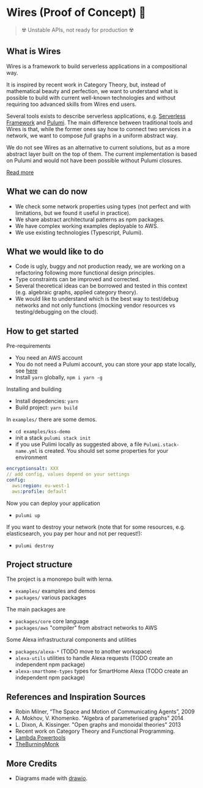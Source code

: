 # Wires (Proof of Concept) 🚧

> ☢️ Unstable APIs, not ready for production ☢️

## What is Wires

Wires is a framework to build serverless applications in a compositional way.

It is inspired by recent work in Category Theory, but, instead of mathematical beauty and perfection, we want to understand what is possible to build with current well-known technologies and without requiring too advanced skills from Wires end users.

Several tools exists to describe serverless applications, e.g. [Serverless Framework](https://serverless.com/) and [Pulumi](https://www.pulumi.com/). The main difference between traditional tools and Wires is that, while the former ones say how to connect two services in a network, we want to compose _full_ graphs in a uniform abstract way.

We do not see Wires as an alternative to current solutions, but as a more abstract layer built on the top of them. The current implementation is based on Pulumi and would not have been possible without Pulumi closures.

[Read more](./docs/serverless-diagrams.md)

## What we can do now

- We check some network properties using types (not perfect and with limitations, but we found it useful in practice).
- We share abstract architectural patterns as npm packages.
- We have complex working examples deployable to AWS.
- We use existing technologies (Typescript, Pulumi).

## What we would like to do

- Code is ugly, buggy and not production ready, we are working on a refactoring following more functional design principles.
- Type constraints can be improved and corrected.
- Several theoretical ideas can be borrowed and tested in this context (e.g. algebraic graphs, applied category theory).
- We would like to understand which is the best way to test/debug networks and not only functions (mocking vendor resources vs testing/debugging on the cloud).

## How to get started

Pre-requirements

- You need an AWS account
- You do not need a Pulumi account, you can store your app state locally, see [here](https://www.pulumi.com/docs/intro/concepts/state/#filesystem-or-local)
- Install `yarn` globally, `npm i yarn -g`

Installing and building

- Install depedencies: `yarn`
- Build project: `yarn build`

In `examples/` there are some demos.

- `cd examples/kss-demo`
- init a stack `pulumi stack init`
- if you use Pulimi locally as suggested above, a file `Pulumi.stack-name.yml` is created. You should set some properties for your environment

```yml
encryptionsalt: XXX
// add config, values depend on your settings
config:
  aws:region: eu-west-1
  aws:profile: default
```

Now you can deploy your application

- `pulumi up`

If you want to destroy your network (note that for some resources, e.g. elasticsearch, you pay per hour and not per request!):

- `pulumi destroy`

## Project structure

The project is a monorepo built with lerna.

- `examples/` examples and demos
- `packages/` various packages

The main packages are

- `packages/core` core language
- `packages/aws` "compiler" from abstract networks to AWS

Some Alexa infrastructural components and utilities

- `packages/alexa-*` (TODO move to another workspace)
- `alexa-utils` utilities to handle Alexa requests (TODO create an independent npm package)
- `alexa-smarthome-types` types for SmartHome Alexa (TODO create an independent npm package)

## References and Inspiration Sources

- Robin Milner, “The Space and Motion of Communicating Agents”, 2009
- A. Mokhov, V. Khomenko. "Algebra of parameterised graphs" 2014
- L. Dixon, A. Kissinger. "Open graphs and monoidal theories" 2013
- Recent work on Category Theory and Functional Programming.
- [Lambda Powertools](https://github.com/getndazn/dazn-lambda-powertools)
- [TheBurningMonk](https://medium.com/theburningmonk-com/all-my-posts-on-serverless-aws-lambda-43c17a147f91)

## More Credits

- Diagrams made with [drawio](https://www.draw.io/).
